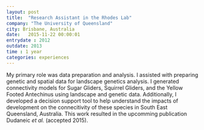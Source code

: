 ```yaml
---
layout: post
title:  "Research Assistant in the Rhodes Lab"
company: "The University of Queensland"
city: Brisbane, Australia
date:   2015-11-22 00:00:01
entrydate : 2012
outdate: 2013
time : 1 year
categories: experiences
---
```


My primary role was data preparation and analysis. I assisted with preparing genetic and spatial data for landscape genetics analysis. I generated connectivity models for Sugar Gliders, Squirrel Gliders, and the Yellow Footed Antechinus using landscape and genetic data. Additionally, I developed a decision support tool to help understand the impacts of development on the connecitivity of these species in South East Queensland, Australia. This work resulted in the upcomming publication Dudaneic _et al._ (accepted 2015).
